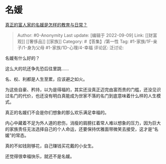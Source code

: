 # 名媛
[真正的富人家的名媛是怎样的教育与日常？](https://www.zhihu.com/question/293032337/answer/668854757)

> Author: #0-Anonymity
> Last update: [编辑于 2022-09-09]
> Link: [[财富观]] [[奢侈品]] [[家族]]
> Category: #【答集】/第一性
> Tag: #1-家族/1F-亲子/1-身为父母 #1-家族/1D-心理/4-幸福
> 评论区:
> 泛讨论:

名媛有什么好的？

这么大的坑还争先恐后往里跳……

名、权、利都是人生至累，应该避之如火。

为这些自豪、矜持，以为是得福的，其实还没真正迈完由富而贵的门槛，还没见识过名门的代价，也还没有明白真能成为世家不落的名门到底意味着什么样的人生模式。

真正的名媛们不会是你们想象的那么欢乐满足幸福的。

内心中藏着不足为外人道的悲伤，消瘦的肩膀扛着常人难以想象的压力，因为巨大的家族责任无法选择自己的个人命运，还要保持优雅面带微笑去接受，这才是“名媛”的常态。

真的不如钱刚够花，自己赚钱买花戴的小女生。

还觉得很幸福快乐，就还不是名媛。
